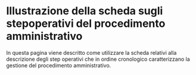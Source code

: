 # Illustrazione della scheda sugli stepoperativi del procedimento amministrativo

In questa pagina viene descritto come utilizzare la scheda relativi alla descrizione degli step operativi che in ordine cronologico caratterizzano la gestione del procedimento amministrativo.
